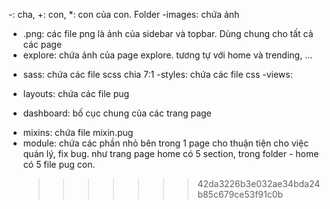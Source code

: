 -: cha, +: con, \*: con của con.
Folder
-images: chứa ảnh

- .png: các file png là ảnh của sidebar và topbar. Dùng chung cho tất cả các page
- explore: chứa ảnh của page explore. tương tự với home và trending, ...

* sass: chứa các file scss chia 7:1
  -styles: chứa các file css
  -views:

- layouts: chứa các file pug

* dashboard: bố cục chung của các trang page

- mixins: chứa file mixin.pug
- module: chứa các phần nhỏ bên trong 1 page cho thuận tiện cho việc quản lý, fix bug. như trang page home có 5 section, trong folder - home có 5 file pug con.
  > > > > > > > 42da3226b3e032ae34bda24b85c679ce53f91c0b
